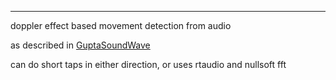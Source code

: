 
---
doppler effect based movement detection from audio

as described in [GuptaSoundWave](http://research.microsoft.com/en-us/um/redmond/groups/cue/publications/GuptaSoundWaveCHI2012.pdf)

can do short taps in either direction, or 
uses rtaudio and nullsoft fft

